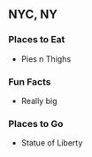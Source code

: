 ## NYC, NY

### Places to Eat
- Pies n Thighs

### Fun Facts
- Really big

### Places to Go
- Statue of Liberty

